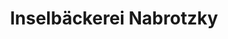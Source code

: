 ---
title: "Inselbäckerei Nabrotzky"
url: /borkum/inselbaeckerei-nabrotzky-strandstrasse/
shop: Bäckerei
---